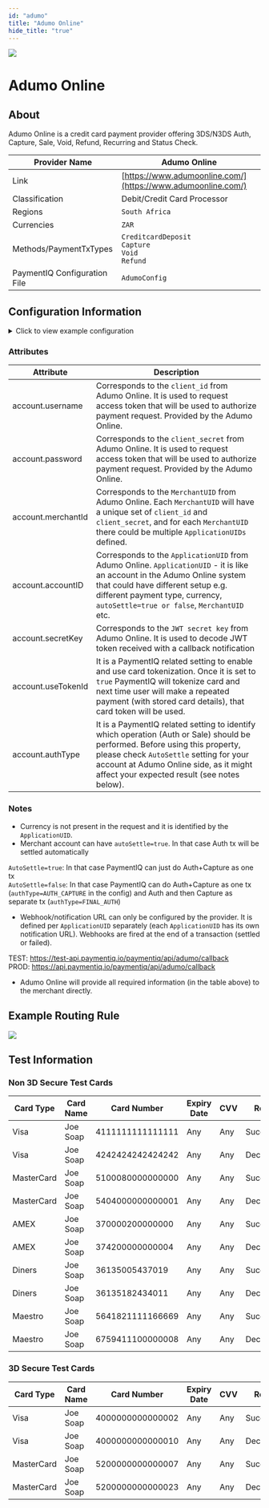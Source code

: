 ```yaml
--- 
id: "adumo" 
title: "Adumo Online"
hide_title: "true"
---
```

 
![](/img/providers/logos/adumo.png)

# Adumo Online

## About
Adumo Online is a credit card payment provider offering 3DS/N3DS Auth, Capture, Sale, Void, Refund, Recurring and Status Check.<br/>

| Provider Name                | Adumo  Online                                                |
|------------------------------|--------------------------------------------------------------|
| Link                         | [https://www.adumoonline.com/](https://www.adumoonline.com/) |
| Classification               | Debit/Credit Card Processor                                  |
| Regions                      | `South Africa`                                               |
| Currencies                   | `ZAR`                                                        |
| Methods/PaymentTxTypes       | `CreditcardDeposit`<br/>`Capture`<br/>`Void`<br/>`Refund`    |
| PaymentIQ Configuration File | `AdumoConfig`                                                |

## Configuration Information

<details>
<summary>Click to view example configuration</summary>
<br/>

```xml
<com.devcode.paymentiq.integration.adumo.AdumoConfig>
  <enabled>true</enabled>
  <useViqProxy>true</useViqProxy>
  <accounts>
    <entry>
      <string>N3DS</string>
      <account>
        <merchantId>??</merchantId><!--MerchantUID-->
        <accountID>??</accountID><!--ApplicationUID-->
        <username>??</username><!--client_id-->
        <password>??</password><!--client_secret-->
        <useTokenId>true</useTokenId>
        <authType>FINAL_AUTH</authType><!--FINAL_AUTH|AUTH_CAPTURE-->
        <defaultDescriptor>Test Product</defaultDescriptor>
        <supportedCurrencies>ZAR</supportedCurrencies>
      </account>
    </entry>
    <entry>
      <string>3DS</string>
      <account>
        <merchantId>??</merchantId><!--MerchantUID-->
        <accountID>??</accountID><!--ApplicationUID-->
        <username>??</username><!--client_id-->
        <password>??</password><!--client_secret-->
        <secretKey>??</secretKey><!--Secret Key to decode JWT token in the notification-->
        <use3Dsecure>true</use3Dsecure>
        <useTokenId>false</useTokenId>
        <defaultDescriptor>Test Product</defaultDescriptor>
        <supportedCurrencies>ZAR</supportedCurrencies>
      </account>
    </entry>
  </accounts>
  <testMode>true</testMode>
  <container>window</container><!--iframe|window-->
</com.devcode.paymentiq.integration.adumo.AdumoConfig>
```
</details>

### Attributes
| Attribute          | Description                                                                                                                                                                                                                                                       |
|--------------------|-------------------------------------------------------------------------------------------------------------------------------------------------------------------------------------------------------------------------------------------------------------------|
| account.username   | Corresponds to the `client_id` from Adumo Online. It is used to request access token that will be used to authorize payment request. Provided by the Adumo Online.                                                                                                |
| account.password   | Corresponds to the `client_secret` from Adumo Online. It is used to request access token that will be used to authorize payment request. Provided by the Adumo Online.                                                                                            |
| account.merchantId | Corresponds to the `MerchantUID` from Adumo Online. Each `MerchantUID` will have a unique set of `client_id` and `client_secret`, and for each `MerchantUID` there could be multiple `ApplicationUIDs` defined.                                                   |
| account.accountID  | Corresponds to the `ApplicationUID` from Adumo Online. `ApplicationUID` - it is like an account in the Adumo Online system that could have different setup e.g. different payment type, currency, `autoSettle=true or false`, `MerchantUID` etc.                  |
| account.secretKey  | Corresponds to the `JWT secret key` from Adumo Online. It is used to decode JWT token received with a callback notification                                                                                                                                       |
| account.useTokenId | It is a PaymentIQ related setting to enable and use card tokenization. Once it is set to `true` PaymentIQ will tokenize card and next time user will make a repeated payment (with stored card details), that card token will be used.                            |
| account.authType   | It is a PaymentIQ related setting to identify which operation (Auth or Sale) should be performed. Before using this property, please check `AutoSettle` setting for your account at Adumo Online side, as it might affect your expected result (see notes below). |

### Notes
- Currency is not present in the request and it is identified by the `ApplicationUID`.
- Merchant account can have `autoSettle=true`. In that case Auth tx will be settled automatically

`AutoSettle=true`:  In that case PaymentIQ can just do Auth+Capture as one tx<br/>
`AutoSettle=false`: In that case PaymentIQ can do Auth+Capture as one tx (`authType=AUTH_CAPTURE` in the config) and Auth and then Capture as separate tx (`authType=FINAL_AUTH`)

- Webhook/notification URL can only be configured by the provider. It is defined per `ApplicationUID` separately (each `ApplicationUID` has its own notification URL). Webhooks are fired at the end of a transaction (settled or failed).

TEST: https://test-api.paymentiq.io/paymentiq/api/adumo/callback<br/>
PROD: https://api.paymentiq.io/paymentiq/api/adumo/callback

- Adumo Online will provide all required information (in the table above) to the merchant directly.

## Example Routing Rule
![](/img/providers/routing/adumo.png)

## Test Information

### Non 3D Secure Test Cards

| Card Type  | Card Name | Card Number      | Expiry Date | CVV | Result     |
|------------|-----------|------------------|-------------|-----|------------|
| Visa       | Joe Soap  | 4111111111111111 | Any         | Any | Successful |
| Visa       | Joe Soap  | 4242424242424242 | Any         | Any | Declined   |
| MasterCard | Joe Soap  | 5100080000000000 | Any         | Any | Successful |
| MasterCard | Joe Soap  | 5404000000000001 | Any         | Any | Declined   |
| AMEX       | Joe Soap  | 370000200000000  | Any         | Any | Successful |
| AMEX       | Joe Soap  | 374200000000004  | Any         | Any | Declined   |
| Diners     | Joe Soap  | 36135005437019   | Any         | Any | Successful |
| Diners     | Joe Soap  | 36135182434011   | Any         | Any | Declined   |
| Maestro    | Joe Soap  | 5641821111166669 | Any         | Any | Successful |
| Maestro    | Joe Soap  | 6759411100000008 | Any         | Any | Declined   |


### 3D Secure Test Cards

| Card Type  | Card Name | Card Number      | Expiry Date | CVV | Result     |
|------------|-----------|------------------|-------------|-----|------------|
| Visa       | Joe Soap  | 4000000000000002 | Any         | Any | Successful |
| Visa       | Joe Soap  | 4000000000000010 | Any         | Any | Declined   |
| MasterCard | Joe Soap  | 5200000000000007 | Any         | Any | Successful |
| MasterCard | Joe Soap  | 5200000000000023 | Any         | Any | Declined   |
